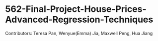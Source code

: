 # 562-Final-Project-House-Prices-Advanced-Regression-Techniques
Contributors: Teresa Pan, Wenyue(Emma) Jia, Maxwell Peng, Hua Jiang
